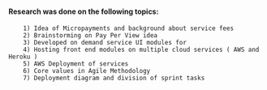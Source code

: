#### Research was done on the following topics:

        1) Idea of Micropayments and background about service fees 
        2) Brainstorming on Pay Per View idea
        3) Developed on demand service UI modules for 
        4) Hosting front end modules on multiple cloud services ( AWS and Heroku )
        5) AWS Deployment of services
        6) Core values in Agile Methodology
        7) Deployment diagram and division of sprint tasks
